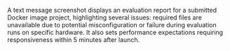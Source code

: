 A text message screenshot displays an evaluation report for a submitted Docker image project, highlighting several issues: required files are unavailable due to potential misconfiguration or failure during evaluation runs on specific hardware. It also sets performance expectations requiring responsiveness within 5 minutes after launch.